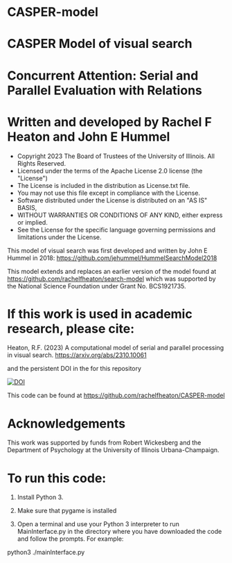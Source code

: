# CASPER-model
# CASPER Model of visual search 
# Concurrent Attention: Serial and Parallel Evaluation with Relations
# Written and developed by Rachel F Heaton and John E Hummel

* Copyright 2023 The Board of Trustees of the University of Illinois. All Rights Reserved.
* Licensed under the terms of the Apache License 2.0 license (the "License")
* The License is included in the distribution as License.txt file.
* You may not use this file except in compliance with the License.
* Software distributed under the License is distributed on an "AS IS" BASIS,
* WITHOUT WARRANTIES OR CONDITIONS OF ANY KIND, either express or implied.
* See the License for the specific language governing permissions and limitations under the License.

This model of visual search was first developed and written by John E Hummel in 2018: https://github.com/jehummel/HummelSearchModel2018

This model extends and replaces an earlier version of the model found at https://github.com/rachelfheaton/search-model which was supported by the National Science Foundation under Grant No. BCS1921735.

# If this work is used in academic research, please cite:
Heaton, R.F. (2023) A computational model of serial and parallel processing in visual search.
https://arxiv.org/abs/2310.10061

and the persistent DOI in the for this repository

<a href="https://zenodo.org/doi/10.5281/zenodo.10005691"><img src="https://zenodo.org/badge/686478617.svg" alt="DOI"></a>

This code can be found at https://github.com/rachelfheaton/CASPER-model

# Acknowledgements



This work was supported by funds from Robert Wickesberg and the Department of Psychology at the University of Illinois Urbana-Champaign.



# To run this code:

1. Install Python 3.

2. Make sure that pygame is installed 

3. Open a terminal and use your Python 3 interpreter to run MainInterface.py in the directory where you have downloaded the code and follow the prompts.
For example:

python3 ./mainInterface.py
